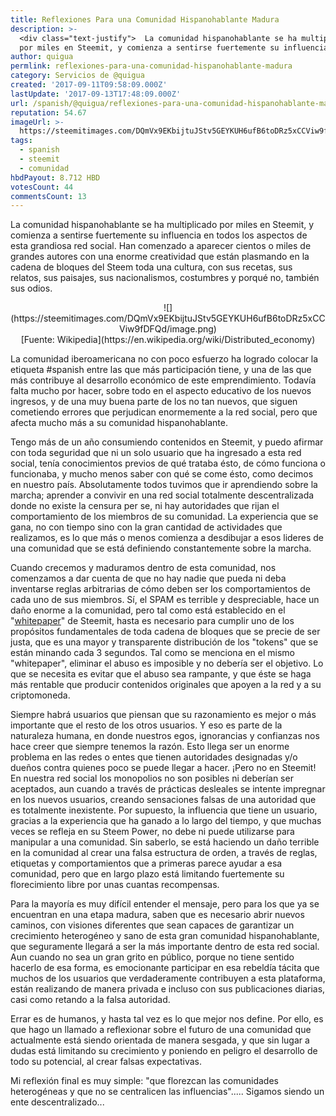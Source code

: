 ```yaml
---
title: Reflexiones Para una Comunidad Hispanohablante Madura
description: >-
  <div class="text-justify">  La comunidad hispanohablante se ha multiplicado
  por miles en Steemit, y comienza a sentirse fuertemente su influencia en t...
author: quigua
permlink: reflexiones-para-una-comunidad-hispanohablante-madura
category: Servicios de @quigua
created: '2017-09-11T09:58:09.000Z'
lastUpdate: '2017-09-13T17:48:09.000Z'
url: /spanish/@quigua/reflexiones-para-una-comunidad-hispanohablante-madura
reputation: 54.67
imageUrl: >-
  https://steemitimages.com/DQmVx9EKbijtuJStv5GEYKUH6ufB6toDRz5xCCViw9fDFQd/image.png
tags:
  - spanish
  - steemit
  - comunidad
hbdPayout: 8.712 HBD
votesCount: 44
commentsCount: 13
---
```


<div class="text-justify">

La comunidad hispanohablante se ha multiplicado por miles en Steemit, y comienza a sentirse fuertemente su influencia en todos los aspectos de esta grandiosa red social. Han comenzado a aparecer cientos o miles de grandes autores con una enorme creatividad que están plasmando en la cadena de bloques del Steem toda una cultura, con sus recetas, sus relatos, sus paisajes, sus nacionalismos, costumbres y porqué no, también sus odios.

<center>![](https://steemitimages.com/DQmVx9EKbijtuJStv5GEYKUH6ufB6toDRz5xCCViw9fDFQd/image.png)</center>
<center>[Fuente: Wikipedia](https://en.wikipedia.org/wiki/Distributed_economy)</center>

La comunidad iberoamericana no con poco esfuerzo ha logrado colocar la etiqueta #spanish entre las que más participación tiene, y una de las que más contribuye al desarrollo económico de este emprendimiento. Todavía falta mucho por hacer, sobre todo en el aspecto educativo de los nuevos ingresos, y de una muy buena parte de los no tan nuevos, que siguen cometiendo errores que perjudican enormemente a la red social, pero que afecta mucho más a su comunidad hispanohablante. 

Tengo más de un año consumiendo contenidos en Steemit, y puedo afirmar con toda seguridad que ni un solo usuario que ha ingresado a esta red social, tenía conocimientos previos de qué trataba ésto, de cómo funciona o funcionaba, y mucho menos saber con qué se come ésto, como decimos en nuestro país. Absolutamente todos tuvimos que ir aprendiendo sobre la marcha; aprender a convivir en una red social totalmente descentralizada donde no existe la censura per se, ni hay autoridades que rijan el comportamiento de los miembros de su comunidad. La experiencia que se gana, no con tiempo sino con la gran cantidad de actividades que realizamos, es lo que más o menos comienza a desdibujar a esos lideres de una comunidad que se está definiendo constantemente sobre la marcha. 

Cuando crecemos y maduramos dentro de esta comunidad, nos comenzamos a dar cuenta de que no hay nadie que pueda ni deba inventarse reglas arbitrarias de cómo deben ser los comportamientos de cada uno de sus miembros. Sí, el SPAM es terrible y despreciable, hace un daño enorme a la comunidad, pero tal como está establecido en el "[whitepaper](https://steem.io/SteemWhitePaper.pdf)" de Steemit, hasta es necesario para cumplir uno de los propósitos fundamentales de toda cadena de bloques que se precie de ser justa, que es una mayor y transparente distribución de los "tokens" que se están minando cada 3 segundos. Tal como se menciona en el mismo "whitepaper", eliminar el abuso es imposible y no debería ser el objetivo. Lo que se necesita es evitar que el abuso sea rampante, y que éste se haga más rentable que producir contenidos originales que apoyen a la red y a su criptomoneda.

Siempre habrá usuarios que piensan que su razonamiento es mejor o más importante que el resto de los otros usuarios. Y eso es parte de la naturaleza humana, en donde nuestros egos, ignorancias y confianzas nos hace creer que siempre tenemos la razón. Esto llega ser un enorme problema en las redes o entes que tienen autoridades designadas y/o dueños contra quienes poco se puede llegar a hacer. ¡Pero no en Steemit! En nuestra red social los monopolios no son posibles ni deberían ser aceptados, aun cuando a través de prácticas desleales se intente impregnar en los nuevos usuarios, creando sensaciones falsas de una autoridad que es totalmente inexistente. Por supuesto, la influencia que tiene un usuario, gracias a la experiencia que ha ganado a lo largo del tiempo, y que muchas veces se refleja en su Steem Power, no debe ni puede utilizarse para manipular a una comunidad. Sin saberlo, se está haciendo un daño terrible en la comunidad al crear una falsa estructura de orden, a través de reglas, etiquetas y comportamientos que a primeras parece ayudar a esa comunidad, pero que en largo plazo está limitando fuertemente su florecimiento libre por unas cuantas recompensas.

Para la mayoría es muy difícil entender el mensaje, pero para los que ya se encuentran en una etapa madura, saben que es necesario abrir nuevos caminos, con visiones diferentes que sean capaces de garantizar un crecimiento heterogéneo y sano de esta gran comunidad hispanohablante, que seguramente llegará a ser la más importante dentro de esta red social. Aun cuando no sea un gran grito en público, porque no tiene sentido hacerlo de esa forma, es emocionante participar en esa rebeldía tácita que muchos de los usuarios que verdaderamente contribuyen a esta plataforma, están realizando de manera privada e incluso con sus publicaciones diarias, casi como retando a la falsa autoridad.



Errar es de humanos, y hasta tal vez es lo que mejor nos define. Por ello, es que hago un llamado a reflexionar sobre el futuro de una comunidad que actualmente está siendo orientada de manera sesgada, y que sin lugar a dudas está limitando su crecimiento y poniendo en peligro el desarrollo de todo su potencial, al crear falsas expectativas.

Mi reflexión final es muy simple: "que florezcan las comunidades heterogéneas y que no se centralicen las influencias"..... Sigamos siendo un ente descentralizado...








</div>
